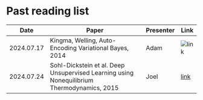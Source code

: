 # Past reading list

| Date    | Paper | Presenter | Link |
| -------- | ------- | ------- | ------- |
| 2024.07.17  | Kingma, Welling, Auto-Encoding Variational Bayes, 2014   | Adam | ![link](https://arxiv.org/abs/1312.6114) |
| 2024.07.24 | Sohl-Dickstein et al. Deep Unsupervised Learning using Nonequilibrium Thermodynamics, 2015     | Joel | [link](https://arxiv.org/abs/1503.03585) |
